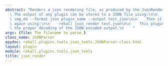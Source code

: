```yaml
---
abstract: "Renders a json rendering file, as produced by the JsonRenderer.\n\n   \
  \ The output of any plugin can be stored to a JSON file using:\n\n    rekall -f\
  \ img.dd --format json plugin_name --output test.json\n\n    Then it can be rendered\
  \ again using:\n\n    rekall json_render test.json\n\n    This plugin implements\
  \ the proper decoding of the JSON encoded output.\n    "
args: {file: The filename to parse.}
class_name: JSONParser
epydoc: rekall.plugins.tools.json_tools.JSONParser-class.html
layout: plugin
module: rekall.plugins.tools.json_tools
title: json_render
---
```


